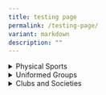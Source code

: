 ```yaml
---
title: testing page
permalink: /testing-page/
variant: markdown
description: ""
---
```

<style>
		table {
		width: 100%
		}
	td{
	border: 1px solid #000:
	padding: 10px;
	}
	.image-cell {
	width: 50%;
	}
	.text-cell {
	width: 50%
	}
		</style>

<div data-type="detailGroup" class="isomer-accordion isomer-accordion-white">
<details class="isomer-details">
<summary>Physical Sports</summary>
<div data-type="detailsContent" class="isomer-details-content">

<table>
<tbody>
<tr>
<td class="image-cell"><img style="width: 100%; height: auto;" alt="Description of the image" src="/images/string ensemble_d1r1328.jpeg">
</td>
<td class="text-cell"><p>insert the text here</p>
</td>
</tr>
	
<tr>
<td class="text-cell"><p>insert the text here</p>
</td>
	<td class="image-cell"><img style="width: 100%; height: auto;" alt="Description of the image" src="/images/string ensemble_d1r1328.jpeg">
</td>
</tr>
	
<tr>
<td class="image-cell"><img style="width: 100%; height: auto;" alt="Description of the image" src="/images/string ensemble_d1r1328.jpeg">
</td>
<td class="text-cell"><p>insert the text here</p>
</td>
</tr>
</tbody>
</table>
</div>
</details>
</div>
<details class="isomer-details">
<summary>Uniformed Groups</summary>
<div data-type="detailsContent" class="isomer-details-content">
<p></p>
</div>
</details>
<details class="isomer-details">
<summary>Clubs and Societies</summary>
<div data-type="detailsContent" class="isomer-details-content">
<p></p>
</div>
</details>
